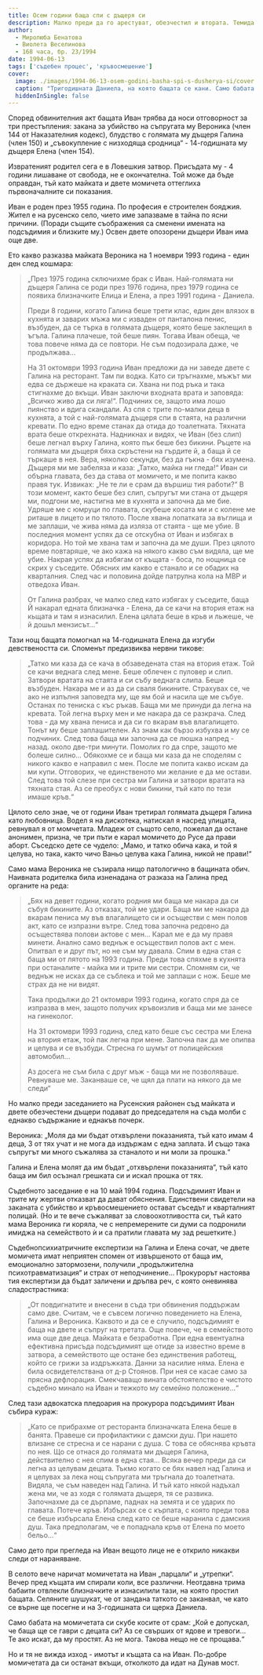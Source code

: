```yaml
---
title: Осем години баща спи с дъщеря си
description: Малко преди да го арестуват, обезчестил и втората. Темида е на пьт да го оправдае, за да продолжи кровосмешението и с другите две
author: 
  - Миролюба Бенатова
  - Виолета Веселинова
  - 168 часа, бр. 23/1994
date: 1994-06-13
tags: ['съдебен процес', 'кръвосмешение']
cover:
  image: ./images/1994-06-13-osem-godini-basha-spi-s-dusherya-si/cover.webp
  caption: "Тригодишната Даниела, на която бащата се кани. Само бабата се топи от срам. Снимка: Георги Славков"
  hiddenInSingle: false
---
```


Според обвинителния акт бащата Иван трябва да носи отговорност за три престъпления: закана за убийство на съпругата му Вероника (член 144 от Наказателния кодекс), блудство с голямата му дъщеря Галина (член 150) и „съвокупление с низходяща сродница“ - 14-годишната му дъщеря Елена (член 154).

Извратеният родител сега е в Ловешкия затвор. Присъдата му - 4 години лишаване от свобода, не е окончателна. Той може да бъде оправдан, тъй като майката и двете момичета оттеглиха първоначалните си показания.

Иван е роден през 1955 година. По професия е строителен бояджия. Жител е на русенско село, чието име запазваме в тайна по ясни причини. (Поради същите съображения са сменени имената на подсъдимия и близките му.) Освен двете опозорени дъщери Иван има още две.

Ето какво разказва майката Вероника на 1 ноември 1993 година - един ден след кошмара:

> „През 1975 година сключихме брак с Иван. Най-голямата ни дъщеря Галина се роди през 1976 година, през 1979 година се появиха близначките Елица и Елена, а през 1991 година - Даниела.
>
> Преди 8 години, когато Галина беше трети клас, един ден влязох в кухнята и заварих мъжа ми с изваден от панталона пенис, възбуден, да се търка в голямата дъщеря, която беше заклещил в ъгъла. Галина плачеше, той беше пиян. Тогава Иван обеща, че това повече няма да се повтори. Не съм подозирала даже, че продължава...
>
> На 31 октомври 1993 година Иван предложи да ни заведе двете с Галина на ресторант. Там пи водка. Като си тръгнахме, мъжът ми едва се държеше на краката си. Хвана ни под ръка и така стигнахме до вкъщи. Иван заключи входната врата и заповяда: „Всичко живо да си ляга!“. Подчиних се, защото има лошо пиянство и вдига скандали. Аз спя с трите по-малки деца в кухнята, а той с най-голямата дъщеря спи в стаята, на различни кревати. По едно време станах да отида до тоалетната. Тяхната врата беше открехната. Надникнах и видях, че Иван (без слип) беше легнал върху Галина, която пък беше без бикини. Ръцете на голямата ми дъщеря бяха скръстени на гърдите й, а баща й се търкаше в нея. Вера, няколко секунди, без да гъкна - бях изумена. Дъщеря ми ме забеляза и каза: „Татко, майка ни гледа!“ Иван си обърна главата, без да става от момичето, и ме попита какво правя тук. Извиках: „Не те ли е срам да вършиш тия работи?“ В този момент, както беше без слип, съпругът ми стана от дъщеря ми, подгони ме, настигна ме в кухнята и започна да ме бие. Удряше ме с юмруци по главата, скубеше косата ми и с колене ме риташе в лицето и по тялото. После хвана лопатката за въглища и ме заплаши, че жива няма да изляза от стаята - ще ме убие. В последния момент успях да се отскубна от Иван и избягах в коридора. Но той ме хвана там и започна да ме души. През цялото време повтаряше, че ако кажа на някого какво съм видяла, ще ме убие. Накрая успях да избягам от къщата - боса, по нощница се скрих у съседите. Обясних им какво е станало и се обадих на кварталния. След час и половина дойде патрулна кола на МВР и отведоха Иван.
>
> От Галина разбрах, че малко след като избягах у съседите, баща Й накарал едната близначка - Елена, да се качи на втория етаж на кьщата и там я изнасилил. Елена цялата беше в крьв и льжеше, че й дошьл мензисът...“

Тази нощ бащата помогнал на 14-годишната Елена да изгуби девствеността си. Споменът предизвиква нервни тикове:

> „Татко ми каза да се кача в обзаведената стая на втория етаж. Той се качи веднага след мене. Беше облечен с пуловер и слип. Затвори вратата на стаята и си събу веднага слипа. Беше възбуден. Накара ме и аз да си сваля бикините. Страхувах се, че ако не изпълня заповедта му, ще ям бой и насила ще ме събуе. Останах по тениска с къс ръкав. Баща ми ме принуди да легна на кревата. Той легна върху мен и ме накара да се разкрача. След това - да му хвана пениса и да си го вкарам във влагалището. Тонът му беше заплашителен. Аз знам как бързо избухва и му се подчиних. След това баща ми започна да се люшка напред - назад. около две-три минути. Помолих го да спре, защото ме болеше силно... Обякохме се и баща ми каза да не споделям с никого какво е направил с мен. После ме попита какво искам да ми купи. Отговорих, че единственото ми желание е да ме остави. След това той слезе при сестра ми Галина и затвори вратата на тяхната стая. Аз се преобух с нови бикини, тъй като по тези имаше кръв.“

Цялото село знае, че от години Иван третирал голямата дъщеря Галина като любовница. Водел я на дискотека, натискал я насред улицата, ревнувал я от момчетата. Младеж от същото село, пожелал да остане анонимен, призна, че три пъти е карал момичето до Русе да прави аборт. Съседско дете се чудело: „Мамо, и татко обича кака, и той я целува, но така, както чичо Ваньо целува кака Галина, никой не прави!“

Само мама Вероника не съзирала нищо патологично в бащината обич. Наивната родителка била изненадана от разказа на Галина пред органите на реда:

> „Бях на девет години, когато родния ми баща ме накара да си събуя бикините. Аз отказах, той ме удари. Баща ми ме накара да вкарам пениса му във влагалището си и осъществи с мен полов акт, като се изпразни вътре. След това започна редовно да осъществява полови актове с мен... Карал ме е да му правя минети. Анално само веднъж е осъществил полов акт с мен. Опитвал е и друг път, но не съм му давала. Спим в една стая с баща ми от лятото на 1993 година. Преди това спяхме в кухнята при останалите - майка ми и трите ми сестри. Спомням си, че веднъж не исках да се съблека и той ме заплаши с нож. Беше ме страх да не ни видят.
>
> Така продължи до 21 октомври 1993 година, когато спря да се изпразва в мен, защото получих кръвоизлив и баща ми ме занесе на гинеколог.
>
> На 31 октомври 1993 година, след като беше със сестра ми Елена на втория етаж, той пак легна при мене. Започна пак да ме опипва и целува и се възбуди. Стресна го шумът от полицейския автомобил...
>
> Аз досега не съм била с друг мъж - баща ми не позволяваше. Ревнуваше ме. Заканваше се, че щял да плати на някого да ме следи“

Но малко преди заседанието на Русенския районен съд майката и двете обезчестени дъщери подават до председателя на съда молби с еднакво съдържание и еднакъв почерк.

Вероника: „Моля да ми бъдат отхвърлени показанията, тъй като имам 4 деца, 3 от тях учат и не мога да издържам с една заплата. И също така съпругът ми много съжалява за станалото и ни моли за прошка.“

Галина и Елена молят да им бъдат „отхвърлени показанията“, тъй като баща им бил осъзнал грешката си и искал прошка от тях.

Съдебното заседание е на 10 май 1994 година. Подсъдимият Иван и трите му жертви отказват да дават обяснения. Единствени свидетели на заканата с убийство и кръвосмешението остават съседът и кварталният полицай. (Но и те вече съжаляват за словоохотливостта си, тъй като мама Вероника ги коряла, че с непремерените си думи са подронили имиджа на семейството ѝ и са пратили главата му зад решетките.)

Съдебнопсихиатричните експертизи на Галина и Елена сочат, че двете момичета имат неприятен спомен от извършеното от баща им, емоционално затормозени, получили „продължителна психотравматизация“ и страх от неподчинение... Прокурорът настоява тия експертизи да бъдат заличени и дръпва реч, с която оневинява сладострастника:

>„От повдигнатите и внесени в съда три обвинения поддържам само две. Считам, че е съвсем логично поведението на Елена, Галина и Вероника. Каквото и да се е случило, подсъдимият е баща на двете и съпруг на третата. Още повече, че в семейството има още две деца. Майката е безработна. При една евентуална ефективна присъда подсъдимият ще отиде за известно време в затвора, а семейството ще остане без единствения работещ, който се грижи за издръжката. Данни за насилие няма. Елена е била освидетелствана от д-р Стоянов. При нея се касае само за прясна дефлорация. Смекчаващо вината обстоятелство е чистото съдебно минало на Иван и тежкото му семейно положение...“

След тази адвокатска пледоария на прокурора подсъдимият Иван събира кураж:

> „Като се прибрахме от ресторанта близначката Елена беше в банята. Правеше си профилактики с дамски душ. При нашето влизане се стресна и се нарани с душа. С това се обяснява кръвта по нея. Що се отнася до голямата ми дъщеря Галина, действително с нея спим в една стая... Всяка вечер преди да си легна аз целувам децата. Тъкмо когато се бях навел над Галина и я целувах за лека нощ съпругата ми тръгнала до тоалетната. Видяла, че съм наведен над Галина. И тъй като някой надъхал жена ми, че аз ходя с голямата дъщеря, тя се развика. Започнахме да се дърпаме, паднах на земята и се ударих по главата. Потече кръв. Избърсах се с кърпата, с която преди това се беше избърсала Елена след като се беше наранила с дамския душ. Така предполагам, че е попаднала кръв от Елена по моето бельо...“

Само дето при прегледа на Иван вещото лице не е открило никакви следи от нараняване.

В селото вече наричат момичетата на Иван „парцали“ и „утрепки“. Вечер пред къщата им спирали коли, все различни. Неотдавна трима бабаити отвлекли близначките и изнасилили тази, на която простил бащата. Селяните шушукат, че от зандана таткото се заканвал, че като се върне ще посегне и на 3-годишната си щерка Даниела.

Само бабата на момичетата си скубе косите от срам: „Кой е допускал, че баща ще се гаври с децата си? Аз се свърших от ядове и тревоги... Те ако искат, да му простят. Аз не мога. Такова нещо не се прощава.“

Но и тя не вижда изход - имотът и къщата са на Иван. По-добре момичетата да си останат вкъщи, отколкото да идат на Дунав мост.
